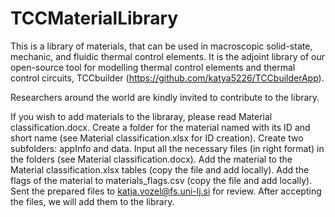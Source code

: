 # TCCMaterialLibrary

This is a library of materials, that can be used in macroscopic solid-state, mechanic, and fluidic thermal control elements.
It is the adjoint library of our open-source tool for modelling thermal control elements and thermal control circuits, TCCbuilder (https://github.com/katya5226/TCCbuilderApp).

Researchers around the world are kindly invited to contribute to the library.

If you wish to add materials to the libraray, please read Material classification.docx.
Create a folder for the material named with its ID and short name (see Material classification.xlsx for ID creation).
Create two subfolders: appInfo and data.
Input all the necessary files (in right format) in the folders (see Material classification.docx).
Add the material to the Material classification.xlsx tables (copy the file and add locally).
Add the flags of the material to materials_flags.csv (copy the file and add locally).
Sent the prepared files to katja.vozel@fs.uni-lj.si for review. After accepting the files, we will add them to the library.

